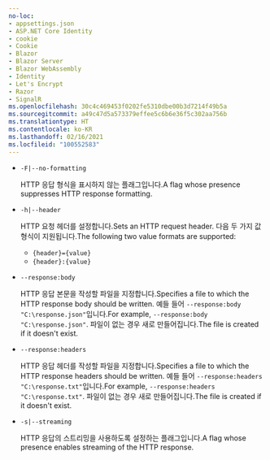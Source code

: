 ```yaml
---
no-loc:
- appsettings.json
- ASP.NET Core Identity
- cookie
- Cookie
- Blazor
- Blazor Server
- Blazor WebAssembly
- Identity
- Let's Encrypt
- Razor
- SignalR
ms.openlocfilehash: 30c4c469453f0202fe5310dbe00b3d7214f49b5a
ms.sourcegitcommit: a49c47d5a573379effee5c6b6e36f5c302aa756b
ms.translationtype: HT
ms.contentlocale: ko-KR
ms.lasthandoff: 02/16/2021
ms.locfileid: "100552583"
---
```

* `-F|--no-formatting`

  <span data-ttu-id="164bb-101">HTTP 응답 형식을 표시하지 않는 플래그입니다.</span><span class="sxs-lookup"><span data-stu-id="164bb-101">A flag whose presence suppresses HTTP response formatting.</span></span>

* `-h|--header`

  <span data-ttu-id="164bb-102">HTTP 요청 헤더를 설정합니다.</span><span class="sxs-lookup"><span data-stu-id="164bb-102">Sets an HTTP request header.</span></span> <span data-ttu-id="164bb-103">다음 두 가지 값 형식이 지원됩니다.</span><span class="sxs-lookup"><span data-stu-id="164bb-103">The following two value formats are supported:</span></span>

  * `{header}={value}`
  * `{header}:{value}`

* `--response:body`

  <span data-ttu-id="164bb-104">HTTP 응답 본문을 작성할 파일을 지정합니다.</span><span class="sxs-lookup"><span data-stu-id="164bb-104">Specifies a file to which the HTTP response body should be written.</span></span> <span data-ttu-id="164bb-105">예들 들어 `--response:body "C:\response.json"`입니다.</span><span class="sxs-lookup"><span data-stu-id="164bb-105">For example, `--response:body "C:\response.json"`.</span></span> <span data-ttu-id="164bb-106">파일이 없는 경우 새로 만들어집니다.</span><span class="sxs-lookup"><span data-stu-id="164bb-106">The file is created if it doesn't exist.</span></span>

* `--response:headers`

  <span data-ttu-id="164bb-107">HTTP 응답 헤더를 작성할 파일을 지정합니다.</span><span class="sxs-lookup"><span data-stu-id="164bb-107">Specifies a file to which the HTTP response headers should be written.</span></span> <span data-ttu-id="164bb-108">예들 들어 `--response:headers "C:\response.txt"`입니다.</span><span class="sxs-lookup"><span data-stu-id="164bb-108">For example, `--response:headers "C:\response.txt"`.</span></span> <span data-ttu-id="164bb-109">파일이 없는 경우 새로 만들어집니다.</span><span class="sxs-lookup"><span data-stu-id="164bb-109">The file is created if it doesn't exist.</span></span>

* `-s|--streaming`

  <span data-ttu-id="164bb-110">HTTP 응답의 스트리밍을 사용하도록 설정하는 플래그입니다.</span><span class="sxs-lookup"><span data-stu-id="164bb-110">A flag whose presence enables streaming of the HTTP response.</span></span>
